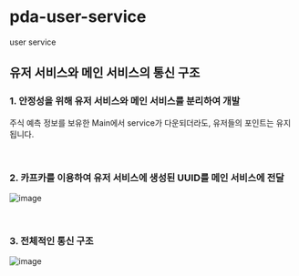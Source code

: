 # pda-user-service
user service

## 유저 서비스와 메인 서비스의 통신 구조

### 1. 안정성을 위해 유저 서비스와 메인 서비스를 분리하여 개발
주식 예측 정보를 보유한 Main에서 service가 다운되더라도, 유저들의 포인트는 유지됩니다.

</br>

### 2. 카프카를 이용하여 유저 서비스에 생성된 UUID를 메인 서비스에 전달
![image](https://github.com/PDA-Project/pda-user-service/assets/76419984/e09ead24-7b1e-4f2e-844f-fd75bcfb70a8)


</br>

### 3. 전체적인 통신 구조
![image](https://github.com/PDA-Project/pda-user-service/assets/76419984/08bbe448-9545-4192-8d02-5ef635024552)
</br>




